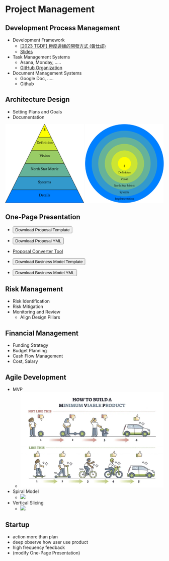 # Project Management


<div class="slide">

## Development Process Management
* Development Framework
    * [[2023 TGDF] 極度邊緣的開發方式 (黃仕成) ](https://youtu.be/yV0aYkDtqp8)
    * [Slides](https://docs.google.com/presentation/d/1SEad3fuaRG9u78X5sLWwab71ZKbSmEBYQwj0Sv2SYAY/edit)
* Task Management Systems
    * Asana, Monday, .....
    * [GitHub Organization](https://github.com/orgs/)
* Document Management Systems
    * Google Doc, .....
    * Github

</div>

<div class="slide">

## Architecture Design
* Setting Plans and Goals
* Documentation

<img src="Trapezoid.svg" width="250">
<img src="Circles.svg" width="250">

</div>


<div class="slide">

## One-Page Presentation

* <button class="download" id="proposal-html" data-url="proposal.html">Download Proposal Template</button>
* <button class="download" id="proposal-yml" data-url="proposal.yml">Download Proposal YML</button>
* [Proposal Converter Tool](https://shinra.posetmage.com/GameDesign/Tool/Converter.html)

* <button class="download" id="business-model-html" data-url="business_model.html">Download Business Model Template</button>
* <button class="download" id="business-model-yml" data-url="business_model.yml">Download Business Model YML</button>

</div>


<div class="slide">

## Risk Management
* Risk Identification
* Risk Mitigation
* Monitoring and Review
  * Align Design Pillars

</div>


<div class="slide">

## Financial Management
* Funding Strategy
* Budget Planning
* Cash Flow Management
* Cost, Salary

</div>


<div class="slide">

## Agile Development

* MVP
  * ![](MVP.webp)
* Spiral Model
  * ![](https://www.bdtask.com/blog/assets/plugins/ckfinder/core/connector/php/uploads/images/xwhat,P20is,P20spiral,P20model,P20for,P20software,P20development.jpg.pagespeed.ic.vL7MBvEhah.webp)
* Vertical Slicing
  * ![](https://upload.wikimedia.org/wikipedia/commons/d/d3/Vertical_slice.png)

</div>


<div class="slide">

## Startup
* action more than plan
* deep observe how user use product
* high frequency feedback 
* (modify One-Page Presentation)



</div>




<script>
document.addEventListener('DOMContentLoaded', function() {
    // Function to handle the download
    function handleDownload(event) {
        const url = event.target.getAttribute('data-url');
        if (url) {
            const link = document.createElement('a');
            link.href = url;
            link.download = ''; // Setting download attribute will trigger the save dialog
            document.body.appendChild(link);
            link.click();
            document.body.removeChild(link);
        }
    }

    // Get all buttons with the class 'download' and add event listeners
    const downloadButtons = document.querySelectorAll('.download');
    downloadButtons.forEach(function(button) {
        button.addEventListener('click', handleDownload);
    });
});

</script>